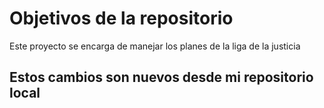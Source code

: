 # Objetivos de la repositorio

Este proyecto se encarga de manejar los planes de la liga de la justicia


## Estos cambios son nuevos desde mi repositorio local
 
